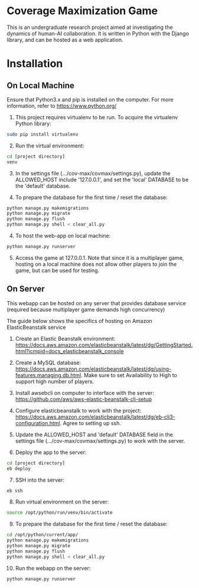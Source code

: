 # Coverage Maximization Game
 This is an undergraduate research project aimed at investigating the dynamics of human-AI collaboration. It is written in Python with the Django library, and can be hosted as a web application.

 # Installation
 ## On Local Machine 
 Ensure that Python3.x and pip is installed on the computer. For more information, refer to https://www.python.org/
 1. This project requires virtualenv to be run. To acquire the virtualenv Python library:
 ```sh
 sudo pip install virtualenv
 ```
2. Run the virtual environment:
```sh
cd [project directory]
venv 
```

3. In the settings file (.../cov-max/covmax/settings.py), update the ALLOWED_HOST include '127.0.0.1', and set the 'local' DATABASE to be the 'default' database.

3. To prepare the database for the first time / reset the database:
```sh 
python manage.py makemigrations
python manage.py migrate 
python manage.py flush 
python manage.py shell < clear_all.py
```

4. To host the web-app on local machine:
```sh 
python manage.py runserver 
```

5. Access the game at 127.0.0.1. Note that since it is a multiplayer game, hosting on a local machine does not allow other players to join the game, but can be used for testing. 

## On Server 
This webapp can be hosted on any server that provides database service (required because multiplayer game demands high concurrency)

The guide below shows the specifics of hosting on Amazon ElasticBeanstalk service 

1. Create an Elastic Beanstalk environment: https://docs.aws.amazon.com/elasticbeanstalk/latest/dg/GettingStarted.html?icmpid=docs_elasticbeanstalk_console

2. Create a MySQL database: https://docs.aws.amazon.com/elasticbeanstalk/latest/dg/using-features.managing.db.html. Make sure to set Availability to High to support high number of players. 

3. Install awsebcli on computer to interface with the server: https://github.com/aws/aws-elastic-beanstalk-cli-setup

4. Configure elasticbeanstalk to work with the project: https://docs.aws.amazon.com/elasticbeanstalk/latest/dg/eb-cli3-configuration.html. Agree to setting up ssh. 

5. Update the ALLOWED_HOST and 'default' DATABASE field in the settings file (.../cov-max/covmax/settings.py) to work with the server. 

6. Deploy the app to the server:
```sh
cd [project directory]
eb deploy 
```

7. SSH into the server:
```sh
eb ssh
```

8. Run virtual environment on the server:
```sh 
source /opt/python/run/venv/bin/activate 
```

9. To prepare the database for the first time / reset the database:
```sh
cd /opt/python/current/app/
python manage.py makemigrations
python manage.py migrate 
python manage.py flush 
python manage.py shell < clear_all.py
``` 

10. Run the webapp on the server:
```sh 
python manage.py runserver 
```